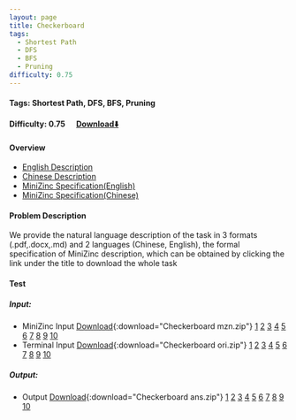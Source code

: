 ```yaml
---
layout: page
title: Checkerboard
tags:
  - Shortest Path
  - DFS
  - BFS
  - Pruning
difficulty: 0.75
---
```


#### Tags: Shortest Path, DFS, BFS, Pruning
#### Difficulty: 0.75 &nbsp;&nbsp;&nbsp;&nbsp; [Download⬇️](../../dataset/Checkerboard.zip)
#### Overview
- [English Description](../../dataset/Checkerboard/task_e.pdf)
- [Chinese Description](../../dataset/Checkerboard/task_c.pdf)
- [MiniZinc Specification(English)](../../dataset/Checkerboard/task_e_mzn.txt)
- [MiniZinc Specification(Chinese)](../../dataset/Checkerboard/task_c_mzn.txt)

#### Problem Description
We provide the natural language description of the task in 3 formats (.pdf,.docx,.md) and 2 languages (Chinese, English), the formal specification of MiniZinc description, which can be obtained by clicking the link under the title to download the whole task
#### Test
##### Input:
- MiniZinc Input [Download](../../dataset/Checkerboard/tests/mzn_form.zip){:download="Checkerboard mzn.zip"} [1](../../dataset/Checkerboard/tests/mzn_form/1_dzn.txt) [2](../../dataset/Checkerboard/tests/mzn_form/2_dzn.txt) [3](../../dataset/Checkerboard/tests/mzn_form/3_dzn.txt) [4](../../dataset/Checkerboard/tests/mzn_form/4_dzn.txt) [5](../../dataset/Checkerboard/tests/mzn_form/5_dzn.txt) [6](../../dataset/Checkerboard/tests/mzn_form/6_dzn.txt) [7](../../dataset/Checkerboard/tests/mzn_form/7_dzn.txt) [8](../../dataset/Checkerboard/tests/mzn_form/8_dzn.txt) [9](../../dataset/Checkerboard/tests/mzn_form/9_dzn.txt) [10](../../dataset/Checkerboard/tests/mzn_form/10_dzn.txt) 
- Terminal Input [Download](../../dataset/Checkerboard/tests/origin_form.zip){:download="Checkerboard ori.zip"} [1](../../dataset/Checkerboard/tests/origin_form/1.in) [2](../../dataset/Checkerboard/tests/origin_form/2.in) [3](../../dataset/Checkerboard/tests/origin_form/3.in) [4](../../dataset/Checkerboard/tests/origin_form/4.in) [5](../../dataset/Checkerboard/tests/origin_form/5.in) [6](../../dataset/Checkerboard/tests/origin_form/6.in) [7](../../dataset/Checkerboard/tests/origin_form/7.in) [8](../../dataset/Checkerboard/tests/origin_form/8.in) [9](../../dataset/Checkerboard/tests/origin_form/9.in) [10](../../dataset/Checkerboard/tests/origin_form/10.in) 

##### Output:
- Output [Download](../../dataset/Checkerboard/tests/ans.zip){:download="Checkerboard ans.zip"} [1](../../dataset/Checkerboard/tests/ans/1_out.txt) [2](../../dataset/Checkerboard/tests/ans/2_out.txt) [3](../../dataset/Checkerboard/tests/ans/3_out.txt) [4](../../dataset/Checkerboard/tests/ans/4_out.txt) [5](../../dataset/Checkerboard/tests/ans/5_out.txt) [6](../../dataset/Checkerboard/tests/ans/6_out.txt) [7](../../dataset/Checkerboard/tests/ans/7_out.txt) [8](../../dataset/Checkerboard/tests/ans/8_out.txt) [9](../../dataset/Checkerboard/tests/ans/9_out.txt) [10](../../dataset/Checkerboard/tests/ans/10_out.txt) 

